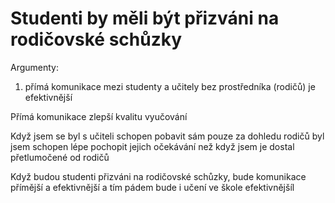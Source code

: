  # Studenti by měli být přizváni na rodičovské schůzky

Argumenty:
1. přímá komunikace mezi studenty a učitely bez prostředníka (rodičů) je efektivnější


Přímá komunikace zlepší kvalitu vyučování

Když jsem se byl s učiteli schopen pobavit sám pouze za dohledu rodičů byl jsem schopen lépe pochopit jejich očekávání než když jsem je dostal přetlumočené od rodičů

Když budou studenti přizváni na rodičovské schůzky, bude komunikace přímější a efektivnější a tím pádem bude i učení ve škole efektivnějšíl